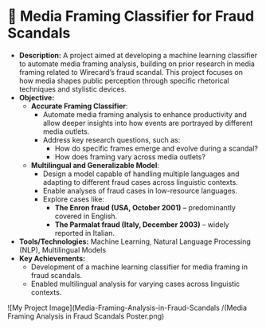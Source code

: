 # 📰 **Media Framing Classifier for Fraud Scandals**
   - **Description:** A project aimed at developing a machine learning classifier to automate media framing analysis, building on prior research in media framing related to Wirecard’s fraud scandal. This project focuses on how media shapes public perception through specific rhetorical techniques and stylistic devices.
   - **Objective:** 
     - **Accurate Framing Classifier**: 
       - Automate media framing analysis to enhance productivity and allow deeper insights into how events are portrayed by different media outlets.
       - Address key research questions, such as:
         - How do specific frames emerge and evolve during a scandal?
         - How does framing vary across media outlets?
     - **Multilingual and Generalizable Model**: 
       - Design a model capable of handling multiple languages and adapting to different fraud cases across linguistic contexts.
       - Enable analyses of fraud cases in low-resource languages.
       - Explore cases like:
         - **The Enron fraud (USA, October 2001)** – predominantly covered in English.
         - **The Parmalat fraud (Italy, December 2003)** – widely reported in Italian.
   - **Tools/Technologies:** Machine Learning, Natural Language Processing (NLP), Multilingual Models
   - **Key Achievements:**
     - Development of a machine learning classifier for media framing in fraud scandals.
     - Enabled multilingual analysis for varying cases across linguistic contexts.
    
   ![My Project Image](Media-Framing-Analysis-in-Fraud-Scandals
/(Media Framing Analysis in Fraud Scandals Poster.png)
